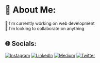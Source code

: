 # 💫 About Me:
🔭 I’m currently working on web development<br>👯 I’m looking to collaborate on anything<br>


## 🌐 Socials:
[![Instagram](https://img.shields.io/badge/Instagram-%23E4405F.svg?logo=Instagram&logoColor=white)](https://instagram.com/mr_badhri) [![LinkedIn](https://img.shields.io/badge/LinkedIn-%230077B5.svg?logo=linkedin&logoColor=white)](https://linkedin.com/in/mrbadhri) [![Medium](https://img.shields.io/badge/Medium-12100E?logo=medium&logoColor=white)](https://medium.com/@Badhrinadhbade) [![Twitter](https://img.shields.io/badge/Twitter-%231DA1F2.svg?logo=Twitter&logoColor=white)](https://twitter.com/mrBadhri) 

